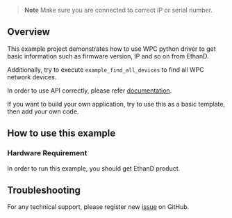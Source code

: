 
> **Note**
> Make sure you are connected to correct IP or serial number.

## Overview

This example project demonstrates how to use WPC python driver to get basic information 
such as firmware version, IP and so on from EthanD.

Additionally, try to execute `example_find_all_devices` to find all WPC network devices.

In order to use API correctly, please refer [documentation](https://wpc-systems-ltd.github.io/WPC_Python_driver_release/).

If you want to build your own application, try to use this as a basic template, then add your own code.

## How to use this example

### Hardware Requirement

In order to run this example, you should get EthanD product. 

## Troubleshooting

For any technical support, please register new [issue](https://github.com/WPC-Systems-Ltd/WPC_Python_driver_release/issues) on GitHub.